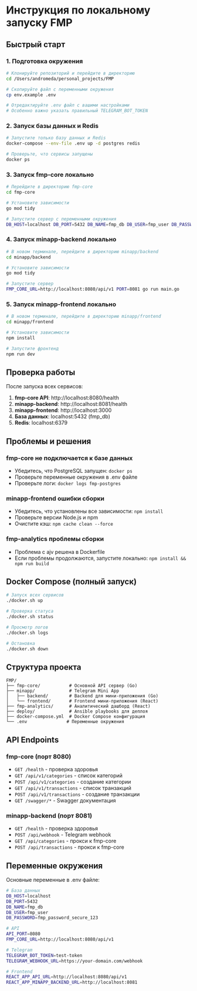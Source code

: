 # Инструкция по локальному запуску FMP

## Быстрый старт

### 1. Подготовка окружения

```bash
# Клонируйте репозиторий и перейдите в директорию
cd /Users/andromeda/personal_projects/FMP

# Скопируйте файл с переменными окружения
cp env.example .env

# Отредактируйте .env файл с вашими настройками
# Особенно важно указать правильный TELEGRAM_BOT_TOKEN
```

### 2. Запуск базы данных и Redis

```bash
# Запустите только базу данных и Redis
docker-compose --env-file .env up -d postgres redis

# Проверьте, что сервисы запущены
docker ps
```

### 3. Запуск fmp-core локально

```bash
# Перейдите в директорию fmp-core
cd fmp-core

# Установите зависимости
go mod tidy

# Запустите сервер с переменными окружения
DB_HOST=localhost DB_PORT=5432 DB_NAME=fmp_db DB_USER=fmp_user DB_PASSWORD=fmp_password_secure_123 go run main.go
```

### 4. Запуск minapp-backend локально

```bash
# В новом терминале, перейдите в директорию minapp/backend
cd minapp/backend

# Установите зависимости
go mod tidy

# Запустите сервер
FMP_CORE_URL=http://localhost:8080/api/v1 PORT=8081 go run main.go
```

### 5. Запуск minapp-frontend локально

```bash
# В новом терминале, перейдите в директорию minapp/frontend
cd minapp/frontend

# Установите зависимости
npm install

# Запустите фронтенд
npm run dev
```

## Проверка работы

После запуска всех сервисов:

1. **fmp-core API**: http://localhost:8080/health
2. **minapp-backend**: http://localhost:8081/health  
3. **minapp-frontend**: http://localhost:3000
4. **База данных**: localhost:5432 (fmp_db)
5. **Redis**: localhost:6379

## Проблемы и решения

### fmp-core не подключается к базе данных
- Убедитесь, что PostgreSQL запущен: `docker ps`
- Проверьте переменные окружения в .env файле
- Проверьте логи: `docker logs fmp-postgres`

### minapp-frontend ошибки сборки
- Убедитесь, что установлены все зависимости: `npm install`
- Проверьте версии Node.js и npm
- Очистите кэш: `npm cache clean --force`

### fmp-analytics проблемы сборки
- Проблема с ajv решена в Dockerfile
- Если проблемы продолжаются, запустите локально: `npm install && npm run build`

## Docker Compose (полный запуск)

```bash
# Запуск всех сервисов
./docker.sh up

# Проверка статуса
./docker.sh status

# Просмотр логов
./docker.sh logs

# Остановка
./docker.sh down
```

## Структура проекта

```
FMP/
├── fmp-core/           # Основной API сервер (Go)
├── minapp/             # Telegram Mini App
│   ├── backend/        # Backend для мини-приложения (Go)
│   └── frontend/       # Frontend мини-приложения (React)
├── fmp-analytics/      # Аналитический дашборд (React)
├── deploy/             # Ansible playbooks для деплоя
├── docker-compose.yml  # Docker Compose конфигурация
└── .env               # Переменные окружения
```

## API Endpoints

### fmp-core (порт 8080)
- `GET /health` - проверка здоровья
- `GET /api/v1/categories` - список категорий
- `POST /api/v1/categories` - создание категории
- `GET /api/v1/transactions` - список транзакций
- `POST /api/v1/transactions` - создание транзакции
- `GET /swagger/*` - Swagger документация

### minapp-backend (порт 8081)
- `GET /health` - проверка здоровья
- `POST /api/webhook` - Telegram webhook
- `GET /api/categories` - прокси к fmp-core
- `POST /api/transactions` - прокси к fmp-core

## Переменные окружения

Основные переменные в .env файле:

```bash
# База данных
DB_HOST=localhost
DB_PORT=5432
DB_NAME=fmp_db
DB_USER=fmp_user
DB_PASSWORD=fmp_password_secure_123

# API
API_PORT=8080
FMP_CORE_URL=http://localhost:8080/api/v1

# Telegram
TELEGRAM_BOT_TOKEN=test-token
TELEGRAM_WEBHOOK_URL=https://your-domain.com/webhook

# Frontend
REACT_APP_API_URL=http://localhost:8080/api/v1
REACT_APP_MINAPP_BACKEND_URL=http://localhost:8081
```
